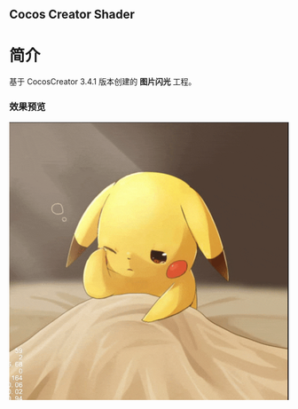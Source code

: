 ## Cocos Creator Shader

# 简介
基于 CocosCreator 3.4.1 版本创建的 **图片闪光** 工程。

### 效果预览
![image](../../gif/202202/2022022402.gif)